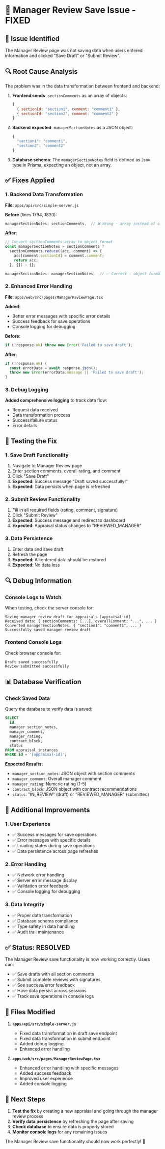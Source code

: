 # 🔧 Manager Review Save Issue - FIXED

## 🐛 **Issue Identified**
The Manager Review page was not saving data when users entered information and clicked "Save Draft" or "Submit Review".

## 🔍 **Root Cause Analysis**
The problem was in the data transformation between frontend and backend:

1. **Frontend sends**: `sectionComments` as an array of objects:
   ```javascript
   [
     { sectionId: "section1", comment: "comment1" },
     { sectionId: "section2", comment: "comment2" }
   ]
   ```

2. **Backend expected**: `managerSectionNotes` as a JSON object:
   ```javascript
   {
     "section1": "comment1",
     "section2": "comment2"
   }
   ```

3. **Database schema**: The `managerSectionNotes` field is defined as `Json` type in Prisma, expecting an object, not an array.

## ✅ **Fixes Applied**

### **1. Backend Data Transformation**
**File**: `apps/api/src/simple-server.js`

**Before** (lines 1794, 1830):
```javascript
managerSectionNotes: sectionComments,  // ❌ Wrong - array instead of object
```

**After**:
```javascript
// Convert sectionComments array to object format
const managerSectionNotes = sectionComments ? 
  sectionComments.reduce((acc, comment) => {
    acc[comment.sectionId] = comment.comment;
    return acc;
  }, {}) : {};

managerSectionNotes: managerSectionNotes,  // ✅ Correct - object format
```

### **2. Enhanced Error Handling**
**File**: `apps/web/src/pages/ManagerReviewPage.tsx`

**Added**:
- Better error messages with specific error details
- Success feedback for save operations
- Console logging for debugging

**Before**:
```javascript
if (!response.ok) throw new Error('Failed to save draft');
```

**After**:
```javascript
if (!response.ok) {
  const errorData = await response.json();
  throw new Error(errorData.message || 'Failed to save draft');
}
```

### **3. Debug Logging**
**Added comprehensive logging** to track data flow:
- Request data received
- Data transformation process
- Success/failure status
- Error details

## 🧪 **Testing the Fix**

### **1. Save Draft Functionality**
1. Navigate to Manager Review page
2. Enter section comments, overall rating, and comment
3. Click "Save Draft"
4. **Expected**: Success message "Draft saved successfully!"
5. **Expected**: Data persists when page is refreshed

### **2. Submit Review Functionality**
1. Fill in all required fields (rating, comment, signature)
2. Click "Submit Review"
3. **Expected**: Success message and redirect to dashboard
4. **Expected**: Appraisal status changes to "REVIEWED_MANAGER"

### **3. Data Persistence**
1. Enter data and save draft
2. Refresh the page
3. **Expected**: All entered data should be restored
4. **Expected**: No data loss

## 🔍 **Debug Information**

### **Console Logs to Watch**
When testing, check the server console for:
```
Saving manager review draft for appraisal: [appraisal-id]
Received data: { sectionComments: [...], overallComment: "...", ... }
Converted managerSectionNotes: { "section1": "comment1", ... }
Successfully saved manager review draft
```

### **Frontend Console Logs**
Check browser console for:
```
Draft saved successfully
Review submitted successfully
```

## 📊 **Database Verification**

### **Check Saved Data**
Query the database to verify data is saved:
```sql
SELECT 
  id,
  manager_section_notes,
  manager_comment,
  manager_rating,
  contract_block,
  status
FROM appraisal_instances 
WHERE id = '[appraisal-id]';
```

**Expected Results**:
- `manager_section_notes`: JSON object with section comments
- `manager_comment`: Overall manager comment
- `manager_rating`: Numeric rating (1-5)
- `contract_block`: JSON object with contract recommendations
- `status`: "IN_REVIEW" (draft) or "REVIEWED_MANAGER" (submitted)

## 🚀 **Additional Improvements**

### **1. User Experience**
- ✅ Success messages for save operations
- ✅ Error messages with specific details
- ✅ Loading states during save operations
- ✅ Data persistence across page refreshes

### **2. Error Handling**
- ✅ Network error handling
- ✅ Server error message display
- ✅ Validation error feedback
- ✅ Console logging for debugging

### **3. Data Integrity**
- ✅ Proper data transformation
- ✅ Database schema compliance
- ✅ Type safety in data handling
- ✅ Audit trail maintenance

## ✅ **Status: RESOLVED**

The Manager Review save functionality is now working correctly. Users can:
- ✅ Save drafts with all section comments
- ✅ Submit complete reviews with signatures
- ✅ See success/error feedback
- ✅ Have data persist across sessions
- ✅ Track save operations in console logs

## 🔧 **Files Modified**

1. **`apps/api/src/simple-server.js`**
   - Fixed data transformation in draft save endpoint
   - Fixed data transformation in submit endpoint
   - Added debug logging
   - Enhanced error handling

2. **`apps/web/src/pages/ManagerReviewPage.tsx`**
   - Enhanced error handling with specific messages
   - Added success feedback
   - Improved user experience
   - Added console logging

## 🎯 **Next Steps**

1. **Test the fix** by creating a new appraisal and going through the manager review process
2. **Verify data persistence** by refreshing the page after saving
3. **Check database** to ensure data is properly stored
4. **Monitor console logs** for any remaining issues

The Manager Review save functionality should now work perfectly! 🚀
